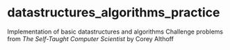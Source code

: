 # datastructures_algorithms_practice
Implementation of basic datastructures and algorithms
Challenge problems from *The Self-Taught Computer Scientist* by Corey Althoff
